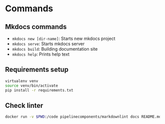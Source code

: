 # Commands

## Mkdocs commands

- `mkdocs new [dir-name]`: Starts new mkdocs project
- `mkdocs serve`: Starts mkdocs server
- `mkdocs build`: Building documentation site
- `mkdocs help`: Prints help text

## Requirements setup

```bash
virtualenv venv
source venv/bin/activate
pip install -r requirements.txt
```

## Check linter

```bash
docker run -v $PWD:/code pipelinecomponents/markdownlint docs README.md
```
